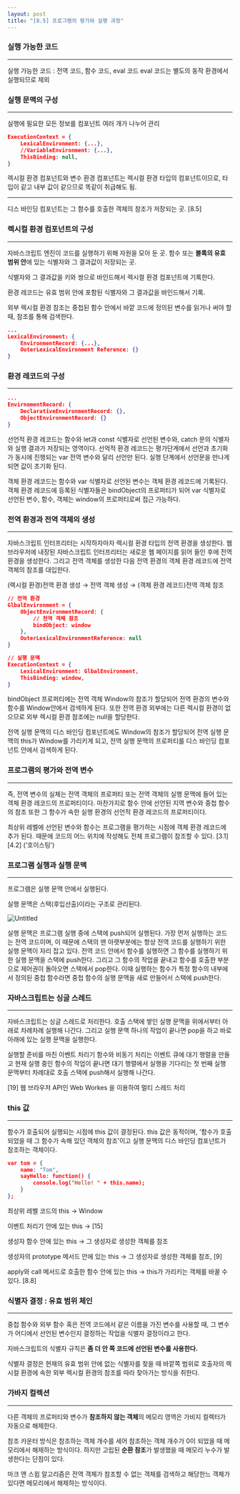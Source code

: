 ```yaml
---
layout: post
title: "[8.5] 프로그램의 평가와 실행 과정"
---
```


### 실행 가능한 코드

---

실행 가능한 코드 : 전역 코드, 함수 코드, eval 코드
eval 코드는 별도의 동작 환경에서 실행되므로 제외

### 실행 문맥의 구성

---

실행에 필요한 모든 정보를 컴포넌트 여러 개가 나누어 관리

```json
ExecutionContext = {
	LexicalEnvironment: {...},
	//VariableEnvironment: {...},
	ThisBinding: null,
}
```

렉시컬 환경 컴포넌트와 변수 환경 컴포넌트는 렉시컬 환경 타입의 컴포넌트이므로, 타입이 같고 내부 값이 같으므로 똑같이 취급해도 됨.

---

디스 바인딩 컴포넌트는 그 함수를 호출한 객체의 참조가 저장되는 곳. [8.5]

### 렉시컬 환경 컴포넌트의 구성

---

자바스크립트 엔진이 코드를 실행하기 위해 자원을 모아 둔 곳.
함수 또는 **블록의 유효 범위 안**에 있는 식별자와 그 결과값이 저장되는 곳.

식별자와 그 결과값을 키와 쌍으로 바인드해서 렉시컬 환경 컴포넌트에 기록한다.

환경 레코드는 유효 범위 안에 포함된 식별자와 그 결과값을 바인드해서 기록.

외부 렉시컬 환경 참조는 중첩된 함수 안에서 바깥 코드에 정의된 변수를 읽거나 써야 할 때, 참조를 통해 검색한다.

```json
...
LexicalEnvironment: {
	EnvironmentRecord: {...},
	OuterLexicalEnvironment Reference: {}
}
```

### 환경 레코드의 구성

---

```json
...
EnvirnomentRecord: {
	DeclarativeEnvironmentRecord: {},
	ObjectEnvironmentRecord: {}
}
```

선언적 환경 레코드는 함수와 let과 const 식별자로 선언된 변수와, catch 문의 식별자와 실행 결과가 저장되는 영역이다. 선억적 환경 레코드는 평가단계에서 선언과 초기화가 동시에 진행되는 var 전역 변수와 달리 선언만 된다. 실행 단계에서 선언문을 만나게 되면 값이 초기화 된다.

객체 환경 레코드는 함수와 var 식별자로 선언된 변수는 객체 환경 레코드에 기록된다. 객체 환경 레코드에 등록된 식별자들은 bindObject의 프로퍼티가 되어 var 식별자로 선언된 변수, 함수, 객체는 window의 프로퍼티로써 접근 가능하다.

### 전역 환경과 전역 객체의 생성

---

자바스크립트 인터프리터는 시작하자마자 렉시컬 환경 타입의 전역 환경을 생성한다. 웹 브라우저에 내장된 자바스크립트 인터프리터는 새로운 웹 페이지를 읽어 들인 후에 전역 환경을 생성한다. 그리고 전역 객체를 생성한 다음 전역 환경의 객체 환경 레코드에 전역 객체의 참조를 대입한다.

(렉시컬 환경)전역 환경 생성 → 전역 객체 생성 → (객체 환경 레코드)전역 객체 참조

```json
// 전역 환경
GlbalEnvironment = {
	ObjectEnvironmentRecord: {
		// 전역 객체 참조
		bindObject: window
	},
	OuterLexicalEnvironmentReference: null
}

// 실행 문맥
ExecutionContext = {
	LexicalEnvironment: GlbalEnvironment,
	ThisBinding: window,
}
```

bindObject 프로퍼티에는 전역 객체 Window의 참조가 할당되어 전역 환경의 변수와 함수를 Window안에서 검색하게 된다. 또한 전역 환경 외부에는 다른 렉시컬 환경이 없으므로 외부 렉시컬 환경 참조에는 null을 할당한다.

전역 실행 문맥의 디스 바인딩 컴포넌트에도 Window의 참조가 할당되어 전역 실행 문맥의 this가 Window를 가리키게 되고, 전역 실행 문맥의 프로퍼티를 디스 바인딩 컴포넌트 안에서 검색하게 된다.

### 프로그램의 평가와 전역 변수

---

즉, 전역 변수의 실체는 전역 객체의 프로퍼티 또는 전역 객체의 실행 문맥에 들어 있는 객체 환경 레코드의 프로퍼티이다. 마찬가지로 함수 안에 선언된 지역 변수와 중첩 함수의 참조 또한 그 함수가 속한 실행 환경의 선언적 환경 레코드의 프로퍼티이다.

최상위 레벨에 선언된 변수와 함수는 프로그램을 평가하는 시점에 객체 환경 레코드에 추가 된다. 때문에 코드의 어느 위치에 작성해도 전체 프로그램이 참조할 수 있다. [3.1][4.2] ('호이스팅')

### 프로그램 실행과 실행 문맥

---

프로그램은 실행 문맥 안에서 실행된다.

실행 문맥은 스택(후입선출)이라는 구조로 관리된다.

![Untitled](%5B8%205%5D%20%E1%84%91%E1%85%B3%E1%84%85%E1%85%A9%E1%84%80%E1%85%B3%E1%84%85%E1%85%A2%E1%86%B7%E1%84%8B%E1%85%B4%20%E1%84%91%E1%85%A7%E1%86%BC%E1%84%80%E1%85%A1%E1%84%8B%E1%85%AA%20%E1%84%89%E1%85%B5%E1%86%AF%E1%84%92%E1%85%A2%E1%86%BC%20%E1%84%80%E1%85%AA%E1%84%8C%E1%85%A5%E1%86%BC%20bbce7326d88f45d786c6492743e69096/Untitled.png)

실행 문맥은 프로그램 실행 중에 스택에 push되어 실행된다. 가장 먼저 실행하는 코드는 전역 코드이며, 이 때문에 스택의 맨 아랫부분에는 항상 전역 코드를 실행하기 위한 실행 문맥이 자리 잡고 있다. 전역 코드 안에서 함수를 실행하면 그 함수를 실행하기 위한 실행 문맥을 스택에 push한다. 그리고 그 함수의 작업을 끝내고 함수를 호출한 부분으로 제어권이 돌아오면 스택에서 pop한다. 이때 실행하는 함수가 특정 함수의 내부에서 정의된 중첩 함수라면 중첩 함수의 실행 문맥을 새로 만들어서 스택에 push한다.

### 자바스크립트는 싱글 스레드

---

자바스크립트는 싱글 스레드로 처리한다. 호출 스택에 쌓인 실행 문맥을 위에서부터 아래로 차례차례 실행해 나간다. 그리고 실행 문맥 하나의 작업이 끝나면 pop을 하고 바로 아래에 있는 실행 문맥을 실행한다.

실행할 준비를 마친 이벤트 처리기 함수와 비동기 처리는 이벤트 큐에 대기 행렬을 만들고 현재 실행 중인 함수의 작업이 끝나면 대기 행렬에서 실행을 기다리는 첫 번째 실행 문맥부터 차례대로 호출 스택에 push해서 실행해 나간다.

[19] 웹 브라우저 API인 Web Workes 을 이용하여 멀티 스레드 처리

### this 값

---

함수가 호출되어 실행되는 시점에 this 값이 결정된다. this 값은 동적이며, '함수가 호출되었을 때 그 함수가 속해 있던 객체의 참조'이고 실행 문맥의 디스 바인딩 컴포넌트가 참조하는 객체이다.

```json
var tom = {
	name: "Tom",
	sayHello: function() {
		console.log("Hello! " + this.name);
	}
};
```

최상위 레벨 코드의 this → Window

이벤트 처리기 안에 있는 this → [15]

생성자 함수 안에 있는 this → 그 생성자로 생성한 객체를 참조

생성자의 prototype 메서드 안에 있는 this → 그 생성자로 생성한 객체를 참조, [9]

apply와 call 메서드로 호출한 함수 안에 있는 this → this가 가리키는 객체를 바꿀 수 있다. [8.8]

### 식별자 결정 : 유효 범위 체인

---

중첩 함수와 외부 함수 혹은 전역 코드에서 같은 이름을 가진 변수를 사용할 때, 그 변수가 어디에서 선언된 변수인지 결정하는 작업을 식별자 결정이라고 한다.

자바스크립트의 식별자 규칙은 **좀 더 안 쪽 코드에 선언된 변수를 사용한다.**

식별자 결정은 현재의 유효 범위 안에 없는 식별자를 찾을 때 바깥쪽 범위로 호출자의 렉시컬 환경에 속한 외부 렉시컬 환경의 참조를 따라 찾아가는 방식을 취한다.

### 가바지 컬렉션

---

다른 객체의 프로퍼티와 변수가 **참조하지 않는 객체**의 메모리 영역은 가비지 컬렉터가 자동으로 해제한다.

참조 카운터 방식은 참조하는 객체 개수를 세어 참조하는 객체 개수가 0이 되었을 때 메모리에서 해제하는 방식이다. 하지만 고립된 **순환 참조**가 발생했을 때 메모리 누수가 발생한다는 단점이 있다.

마크 앤 스윕 알고리즘은 전역 객체가 참조할 수 없는 객체를 검색하고 해당한느 객체가 있다면 메모리에서 해제하는 방식이다.
